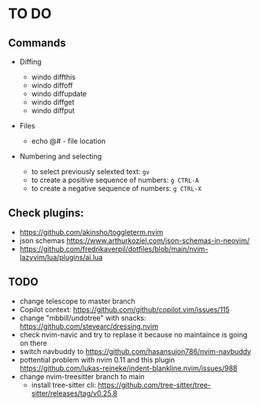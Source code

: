 # TO DO

## Commands

- Diffing
    - windo diffthis
    - windo diffoff
    - windo diffupdate
    - windo diffget
    - windo diffput

- Files
    - echo @# - file location

- Numbering and selecting
    - to select previously selexted text: `gv`
    - to create a positive sequence of numbers: `g CTRL-A`
    - to create a negative sequence of numbers: `g CTRL-X`

## Check plugins:

- https://github.com/akinsho/toggleterm.nvim
- json schemas https://www.arthurkoziel.com/json-schemas-in-neovim/
- https://github.com/fredrikaverpil/dotfiles/blob/main/nvim-lazyvim/lua/plugins/ai.lua

## TODO

- change telescope to master branch
- Copilot context: https://github.com/github/copilot.vim/issues/115
- change "mbbill/undotree" with snacks: https://github.com/stevearc/dressing.nvim
- check nvim-navic and try to replase it because no maintaince is going on there
- switch navbuddy to https://github.com/hasansujon786/nvim-navbuddy
- pottential problem with nvim 0.11 and this plugin https://github.com/lukas-reineke/indent-blankline.nvim/issues/988
- change nvim-treesitter branch to main
  - install tree-sitter cli: https://github.com/tree-sitter/tree-sitter/releases/tag/v0.25.8
